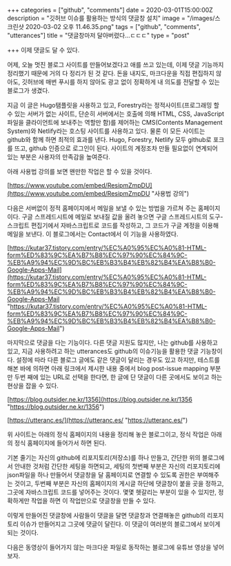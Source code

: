 +++
categories = ["github", "comments"]
date = 2020-03-01T15:00:00Z
description = "깃허브 이슈를 활용하는 방식의 댓글창 설치"
image = "/images/스크린샷 2020-03-02 오후 11.46.35.png"
tags = ["github", "comments", "utterances"]
title = "댓글창마저 달아버렸다...ㄷㄷㄷ"
type = "post"

+++
이제 댓글도 달 수 있다.

어제, 오늘 멋진 블로그 사이트를 만들어보겠다고 애를 쓰고 있는데, 이제 댓글 기능까지 정리했기 때문에 거의 다 정리가 된 것 같다. 돈을 내지도, 마크다운을 직접 편집하지 않아도, 깃허브에 매번 푸시를 하지 않아도 광고 없이 정확하게 내 의도를 전달할 수 있는 블로그가 생겼다.

지금 이 글은 Hugo탬플릿을 사용하고 있고, Forestry라는 정적사이트(프로그래밍 할 수 있는 서버가 없는 사이트, 단순히 서버에서는 호출에 의해 HTML, CSS, JavaScript 파일을 클라이언트에 보내주는 역할만 함)를 제어하는 CMS(Contents Management System)와 Netlify라는 호스팅 사이트를 사용하고 있다. 물론 이 모든 사이트는 github와 함께 하면 최적의 효과를 낸다. Hugo, Forestry, Netlify 모두 github로 포크를 뜨고, github 인증으로 로그인이 된다. 사이트의 계정조차 만들 필요없이 연계되어 있는 부분은 사용자의 만족감을 높여준다.

아래 사용법 강의를 보면 왠만한 작업은 할 수 있을 것이다. 

[https://www.youtube.com/embed/ResipmZmpDU](https://www.youtube.com/embed/ResipmZmpDU "사용법 강의")

다음은 서버없이 정적 홈페이지에서 메일을 보낼 수 있는 방법을 가르쳐 주는 홈페이지이다. 구글 스프레드시트에 메일로 보내질 값을 올려 놓으면 구글 스프레드시트의 도구-스크립트 편집기에서 자바스크립트로 코드를 작성하고, 그 코드가 구글 계정을 이용해 메일을 보낸다. 이 블로그에서는 Contact에서 이 기능을 사용하였다. 

[https://kutar37.tistory.com/entry/%EC%A0%95%EC%A0%81-HTML-form%ED%83%9C%EA%B7%B8%EC%97%90%EC%84%9C-%EB%A9%94%EC%9D%BC%EB%B3%B4%EB%82%B4%EA%B8%B0-Google-Apps-Mail](https://kutar37.tistory.com/entry/%EC%A0%95%EC%A0%81-HTML-form%ED%83%9C%EA%B7%B8%EC%97%90%EC%84%9C-%EB%A9%94%EC%9D%BC%EB%B3%B4%EB%82%B4%EA%B8%B0-Google-Apps-Mail "https://kutar37.tistory.com/entry/%EC%A0%95%EC%A0%81-HTML-form%ED%83%9C%EA%B7%B8%EC%97%90%EC%84%9C-%EB%A9%94%EC%9D%BC%EB%B3%B4%EB%82%B4%EA%B8%B0-Google-Apps-Mail")

마지막으로 댓글을 다는 기능이다. 다른 댓글 지원도 많지만, 나는 github를 사용하고 있고, 지금 사용하려고 하는 utterances도 github의 이슈기능을 활용한 댓글 기능창이다. 설정에 따라 다른 블로그 글에도 같은 댓글이 달리는 경우도 있고 하지만, 테스트를 해본 바에 의하면 아래 링크에서 제시한 내용 중에서 blog post-issue mapping 부분만 두번 째에 있는 URL로 선택을 한다면, 한 글에 단 댓글이 다른 곳에서도 보이고 하는 현상을 잡을 수 있다. 

[https://blog.outsider.ne.kr/1356](https://blog.outsider.ne.kr/1356 "https://blog.outsider.ne.kr/1356")

[https://utteranc.es/](https://utteranc.es/ "https://utteranc.es/")

위 사이트는 아래의 정식 홈페이지의 내용을 정리해 놓은 블로그이고, 정식 작업은 아래의 정식 홈페이지에 들어가서 하면 된다. 

기본 줄기는 자신의 github에 리포지토리(저장소)를 하나 만들고, 간단한 위의 블로그에서 안내한 것처럼 간단한 세팅을 하면되고, 세팅의 첫번째 부분은 자신의 리포지토리에 json파일을 하나 만들어서 댓글창을 달 홈페이지로 연결할 수 있도록 권한은 부여해주는 것이고, 두번째 부분은 자신의 홈페이지의 게시글 하단에 댓글창이 붙을 곳을 정하고, 그곳에 자바스크립트 코드를 넣어주는 것이다. 몇몇 헷갈리는 부분이 있을 수 있지만, 정확하게만 작업을 하면 이 작업만으로 댓글창을 만들 수 있다. 

이렇게 만들어진 댓글창에 사람들이 댓글을 달면 댓글창과 연결해놓은 github의 리포지토리 이슈가 만들어지고 그곳에 댓글이 달린다. 이 댓글이 여러분의 블로그에서 보이게 되는 것이다. 

다음은 동영상이 들어가지 않는 마크다운 파일로 동작하는 블로그에 유튜브 영상을 넣어보자.